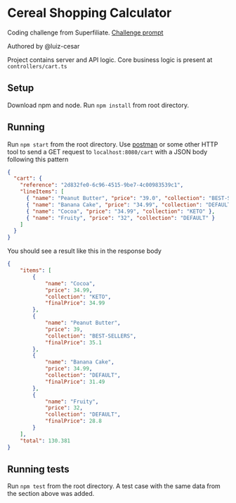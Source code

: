 # Cereal Shopping Calculator
Coding challenge from Superfiliate. [Challenge prompt](https://github.com/Superfiliate/hiring/blob/main/the-cereal-offer.md)

Authored by @luiz-cesar

Project contains server and API logic. Core business logic is present at `controllers/cart.ts`

## Setup
Download npm and node. Run `npm install` from root directory.

## Running
Run `npm start` from the root directory. Use [postman](https://www.postman.com/) or some other HTTP tool to send a GET request to `localhost:8080/cart` with a JSON body following this pattern
```json
{
  "cart": {
    "reference": "2d832fe0-6c96-4515-9be7-4c00983539c1",
    "lineItems": [
      { "name": "Peanut Butter", "price": "39.0", "collection": "BEST-SELLERS" },
      { "name": "Banana Cake", "price": "34.99", "collection": "DEFAULT" },
      { "name": "Cocoa", "price": "34.99", "collection": "KETO" },
      { "name": "Fruity", "price": "32", "collection": "DEFAULT" }
    ]
  }
}
```

You should see a result like this in the response body
```json
{
    "items": [
        {
            "name": "Cocoa",
            "price": 34.99,
            "collection": "KETO",
            "finalPrice": 34.99
        },
        {
            "name": "Peanut Butter",
            "price": 39,
            "collection": "BEST-SELLERS",
            "finalPrice": 35.1
        },
        {
            "name": "Banana Cake",
            "price": 34.99,
            "collection": "DEFAULT",
            "finalPrice": 31.49
        },
        {
            "name": "Fruity",
            "price": 32,
            "collection": "DEFAULT",
            "finalPrice": 28.8
        }
    ],
    "total": 130.381
}
```

## Running tests
Run `npm test` from the root directory. A test case with the same data from the section above was added.